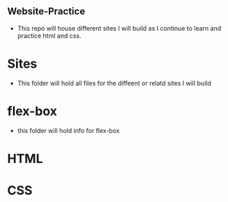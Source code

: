 ## Website-Practice

- This repo will house different sites I will build as I continue to learn and practice html and css.

# Sites
- This folder will hold all files for the diffeent or relatd sites I will build

# flex-box
- this folder will hold info for flex-box

# HTML

# CSS